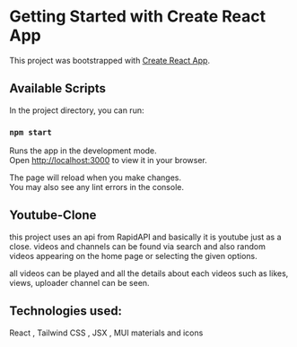 # Getting Started with Create React App

This project was bootstrapped with [Create React App](https://github.com/facebook/create-react-app).

## Available Scripts

In the project directory, you can run:

### `npm start`

Runs the app in the development mode.\
Open [http://localhost:3000](http://localhost:3000) to view it in your browser.

The page will reload when you make changes.\
You may also see any lint errors in the console.


## Youtube-Clone
this project uses an api from RapidAPI and basically it is youtube just as a close. videos and channels can be found via search and also random videos appearing on the home page or selecting the given options. 

all videos can be played and all the details about each videos such as likes, views, uploader channel can be seen.

## Technologies used:
React , Tailwind CSS , JSX , MUI materials and icons